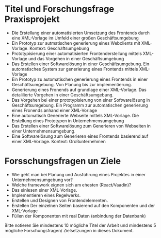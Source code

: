 # Titel und Forschungsfrage Praxisprojekt

- Die Erstellung einer automatisierten Umsetzung des Frontends durch eine XML-Vorlage im Umfeld einer großen Geschäftsumgebung
- Ein Prototyp zur autmatischen generierung eines Webclients mit XML-Vorlage. Kontext: Geschäftsumgebung
- Prototypisierung einer automatisierten Frontenderstellung mittels XML-Vorlage und das Vorgehen in einer Geschäftsumgebung
- Das Erstellen einer Softwarelösung in einer Geschäftsumgebung.
  Ein automatisches System zur generierung eines Frontends mittels XML-Vorlage
- Ein Prototyp zu automatischen generierung eines Frontends in einer Geschäftsumgebung. Von Planung bis zur implementierung.
- Generierung eines Fronends auf grundlage einer XML-Vorlage. Das detalilierte Vorgehen in einer Geschäftsumgebung.
- Das Vorgehen bei einer prototypisierung von einer Softwarelösung in Geschäftsumgebung. Ein Programm zur automatischen generierung eines Fronends anhand einer XML-Vorlage
- Eine automatisch Generierte Webseite mittels XML-Vorlage.
  Die Erstellung eines Prototypen in Unternehmensumgebung
- Das Erstellen einer Softwarelösung zum Generieren von Webseiten in einer Unternehmensumgebung.
- Eine Softwarelösung zum Generieren eines Frontends basierend auf einer XML-Vorlage.
  Kontext: Großunternehmen

# Forsschungsfragen un Ziele

- Wie geht man bei Planung und Ausführung eines Projektes in einer Unternehmensumgebung vor?
- Welche framework eignen sich am ehesten (React/Vaadin)?
- Das einlesen einer XML-Vorlage.
- Implementieren eines Regelwerks.
- Erstellen und Designen von Frontendelementen.
- Erstellen Der einzelnen Seiten basierend auf den Komponenten und der XML-Vorlage
- Füllen der Komponenten mit real Daten (anbindung der Datenbank)

Bitte notieren Sie mindestens 10 mögliche Titel der Arbeit und mindestens 5 mögliche Forschungsfragen/ Zielsetzungen in dieses Dokument.
